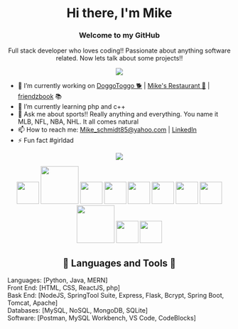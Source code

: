 

<h1 align="center">Hi there, I'm Mike</h1>
<h3 align="center">Welcome to my GitHub</h3>

<!--
**MikeSchmidt85/MikeSchmidt85** is a ✨ _special_ ✨ repository because its `README.md` (this file) appears on your GitHub profile.

Here are some ideas to get you started:
-->

<p align="center">Full stack developer who loves coding!! Passionate about anything software related. Now lets talk about some projects!!</p>

<p align="center"><img src="https://user-images.githubusercontent.com/89613492/167223153-1d56a8df-b0d9-43bc-9f06-f6e8cfb39a0b.jpg" /></p>


- 🔭 I’m currently working on <a href="https://github.com/MikeSchmidt85/doggotoggo2.0">DoggoToggo 🐕</a> | <a href="https://github.com/MikeSchmidt85/Restaurant_project">Mike's Restaurant 🍕</a> | <a href="https://github.com/MikeSchmidt85/friendzbook">friendzbook</a> 📚
- 🌱 I’m currently learning php and c++
- 💬 Ask me about sports!! Really anything and everything. You name it MLB, NFL, NBA, NHL. It all comes natural
- 📫 How to reach me: Mike_schmidt85@yahoo.com | <a href="https://www.linkedin.com/in/michael-schmidt-d/">LinkedIn</a>
- ⚡ Fun fact #girldad


<p align="center"><img src="https://c.tenor.com/GfSX-u7VGM4AAAAC/coding.gif" /></p>

<div display="flex" align="center">
 
 <img src="https://user-images.githubusercontent.com/89613492/169664527-a3f34353-1060-4f87-9945-c2bf4ddb26dd.png" width= 50px>
<img src="https://user-images.githubusercontent.com/89613492/169664215-3b2ed6fd-97df-4686-ac02-deec0e88e939.jpg" width= 85px>
<img src="https://user-images.githubusercontent.com/89613492/169663121-397ed819-c307-43af-aa41-82cdae2e33c4.svg" width= 50px>
<img src="https://user-images.githubusercontent.com/89613492/169663763-17240bae-99fb-4c30-bf64-8021d52573ae.svg" width= 50px>
<img src="https://user-images.githubusercontent.com/89613492/169663764-d00ffa51-fa60-48cf-a1f5-557cff7c4422.svg" width= 50px>
<img src="https://user-images.githubusercontent.com/89613492/169663765-74fed962-09d7-4809-ab01-c04856aa8267.svg" width= 50px>
<img src="https://user-images.githubusercontent.com/89613492/169663766-1c227846-089e-460a-8dac-1f3bb35d52bb.svg" width= 50px>
<img src="https://user-images.githubusercontent.com/89613492/169663767-61716119-26ec-454f-9249-fb025026ff68.svg" width= 50px>
<img src="https://user-images.githubusercontent.com/89613492/169663768-1d0bedc2-dad7-4b76-9906-eafa3c2f3a60.png" width= 85px>
<img src="https://user-images.githubusercontent.com/89613492/169663769-2238de67-33bb-4cab-b919-3c5d09474e31.svg" width= 50px>
<img src="https://user-images.githubusercontent.com/89613492/169663770-2a8d0a28-29bd-4f91-8dfa-97f3961465c9.svg" width= 50px>

</div>

<h2 align="center">🐍 Languages and Tools 🐍</h2> 

Languages: [Python, Java, MERN] <br/>
Front End: [HTML, CSS, ReactJS, php]<br/>
Bask End: [NodeJS, SpringTool Suite, Express, Flask, Bcrypt, Spring Boot, Tomcat, Apache] <br/>
Databases: [MySQL, NoSQL, MongoDB, SQLite]<br/>
Software: [Postman, MySQL Workbench, VS Code, CodeBlocks]<br/>
